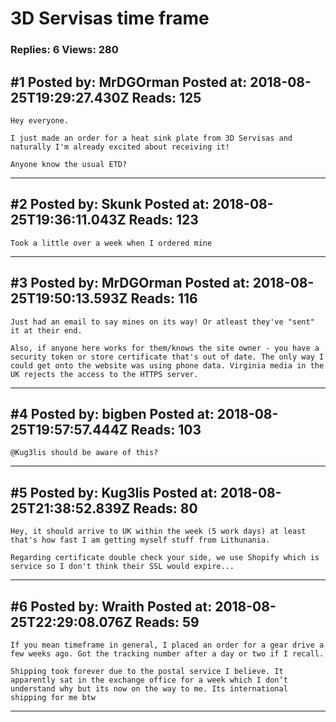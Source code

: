 # 3D Servisas time frame

### Replies: 6 Views: 280

## \#1 Posted by: MrDGOrman Posted at: 2018-08-25T19:29:27.430Z Reads: 125

```
Hey everyone.

I just made an order for a heat sink plate from 3D Servisas and naturally I'm already excited about receiving it!

Anyone know the usual ETD?
```

---
## \#2 Posted by: Skunk Posted at: 2018-08-25T19:36:11.043Z Reads: 123

```
Took a little over a week when I ordered mine
```

---
## \#3 Posted by: MrDGOrman Posted at: 2018-08-25T19:50:13.593Z Reads: 116

```
Just had an email to say mines on its way! Or atleast they've "sent" it at their end.

Also, if anyone here works for them/knows the site owner - you have a security token or store certificate that's out of date. The only way I could get onto the website was using phone data. Virginia media in the UK rejects the access to the HTTPS server.
```

---
## \#4 Posted by: bigben Posted at: 2018-08-25T19:57:57.444Z Reads: 103

```
@Kug3lis should be aware of this?
```

---
## \#5 Posted by: Kug3lis Posted at: 2018-08-25T21:38:52.839Z Reads: 80

```
Hey, it should arrive to UK within the week (5 work days) at least that's how fast I am getting myself stuff from Lithunania.

Regarding certificate double check your side, we use Shopify which is service so I don't think their SSL would expire...
```

---
## \#6 Posted by: Wraith Posted at: 2018-08-25T22:29:08.076Z Reads: 59

```
If you mean timeframe in general, I placed an order for a gear drive a few weeks ago. Got the tracking number after a day or two if I recall.

Shipping took forever due to the postal service I believe. It apparently sat in the exchange office for a week which I don’t understand why but its now on the way to me. Its international shipping for me btw
```

---
